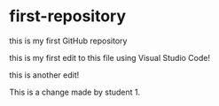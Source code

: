 # first-repository

this is my first GitHub repository

this is my first edit to this file using Visual Studio Code!

this is another edit!

This is a change made by student 1.